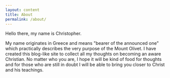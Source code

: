```yaml
---
layout: content
title: About
permalink: /about/
---
```


Hello there, my name is Christopher.

My name originates in Greece and means "bearer of the announced one" which practically describes the very purpose of the Mount Olivet. I have created this blog-like site to collect all my thoughts on becoming an aware Christian. No matter who you are, I hope it will be kind of food for thoughts and for those who are still in doubt I will be able to bring you closer to Christ and his teachings.